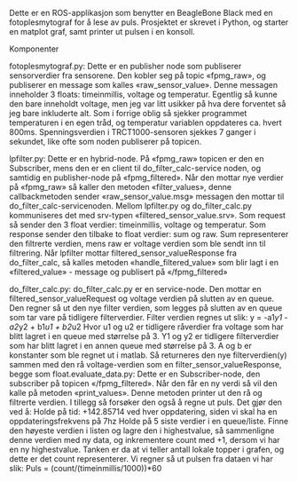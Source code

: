 Dette er en ROS-applikasjon som benytter en BeagleBone Black med en fotoplesmytograf for å lese av puls. 
Prosjektet er skrevet i Python, og starter en matplot graf, samt printer ut pulsen i en konsoll. 


Komponenter

fotoplesmytograf.py:
Dette er en publisher node som publiserer sensorverdier fra sensorene. Den kobler seg på topic
«fpmg_raw», og publiserer en message som kalles «raw_sensor_value». Denne messagen inneholder
3 floats: timeinmillis, voltage og temperatur. Egentlig så kunne den bare inneholdt voltage, men jeg
var litt usikker på hva dere forventet så jeg bare inkluderte alt.
Som i forrige oblig så sjekker programmet temperaturen i en egen tråd, og temperatur variablen
oppdateres ca. hvert 800ms. Spenningsverdien i TRCT1000-sensoren sjekkes 7 ganger i sekundet, like
ofte som noden publiserer på topicen.

lpfilter.py:
Dette er en hybrid-node. På «fpmg_raw» topicen er den en Subscriber, mens den er en client til
do_filter_calc-service noden, og samtidig en publisher-node på «fpmg_filtered».
Når den mottar nye verdier på «fpmg_raw» så kaller den metoden «filter_values», denne callbackmetoden sender «raw_sensor_value.msg» messagen den mottar til do_filter_calc-servicenoden.
Mellom lpfilter.py og do_filter_calc.py kommuniseres det med srv-typen «filtered_sensor_value.srv».
Som request så sender den 3 float verdier: timeinmillis, voltage og temperatur. Som response sender
den tilbake to float verdier: sum og raw. Sum representerer den filtrerte verdien, mens raw er
voltage verdien som ble sendt inn til filtrering.
Når lpfilter mottar filtered_sensor_valueResponse fra do_filter_calc, så kalles metoden
«handle_filtered_value» som blir lagt i en «filtered_value» - message og publisert på
«/fpmg_filtered»

do_filter_calc.py:
do_filter_calc.py er en service-node. Den mottar en filtered_sensor_valueRequest og voltage verdien
på slutten av en queue. Den regner så ut den nye filter verdien, som legges på slutten av en queue
som tar vare på tidligere filterverdier.
Filter verdien regnes ut slik: y = -a1*y1 - a2*y2 + b1*u1 + b2*u2
Hvor u1 og u2 er tidligere råverdier fra voltage som har blitt lagret i en queue med størrelse på 3.
Y1 og y2 er tidligere filterverdier som har blitt lagret i en annen queue med størrelse på 3.
A og b er konstanter som ble regnet ut i matlab.
Så returneres den nye filterverdien(y) sammen med den rå voltage-verdien som en
filter_sensor_valueResponse, begge som float.evaluate_data.py:
Dette er en Subscriber-node, den subscriber på topicen «/fpmg_filtered». Når den får en ny verdi så
vil den kalle på metoden «print_values». Denne metoden printer ut den rå og filtrerte verdien.
I tillegg så forsøker den også å regne ut puls. Det gjør den ved å:
Holde på tid: +142.85714 ved hver oppdatering, siden vi skal ha en oppdateringsfrekvens på 7hz
Holde på 5 siste verdier i en queue/liste.
Finne den høyeste verdien i listen og lagre den i highestvalue, så sammenligne denne verdien med ny
data, og inkrementere count med +1, dersom vi har en ny highestvalue.
Tanken er da at vi teller antall lokale topper i grafen, og dette er det count representerer.
Vi regner så ut pulsen fra dataen vi har slik:
Puls = (count/(timeinmillis/1000))*60
